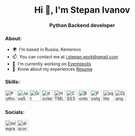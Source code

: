 <h1 align="center">Hi 👋, I'm Stepan Ivanov</h1>
<h3 align="center">Python Backend developer</h3>


<h3 align="left">About:</h3>

* 🌍  I'm based in Russia, Kemerovo
* 📫  You can contact me at [i.stepan.work@gmail.com](mailto:i.stepan.work@gmail.com)
* 🚀  I’m currently working on [Eventopolis](http://github.com/steqa/eventopolis)
* 📄  Know about my experiences [Resume](https://drive.google.com/file/d/16VQET8WuZ3CUt8ppyaDcPE9_-v-DD5oa/view?usp=sharing)

<h3 align="left">Skills:</h3>
<p align="left">
<a href="https://www.python.org/" target="_blank" rel="noreferrer"><img src="https://github.com/steqa/readme_icons/blob/main/python.ico" width="36" height="36" alt="Python" /></a>
<a href="https://developer.mozilla.org/en-US/docs/Web/JavaScript" target="_blank" rel="noreferrer"><img src="https://raw.githubusercontent.com/danielcranney/readme-generator/main/public/icons/skills/javascript-colored.svg" width="36" height="36" alt="JavaScript" /></a>
<a href="https://git-scm.com/" target="_blank" rel="noreferrer"><img src="https://raw.githubusercontent.com/danielcranney/readme-generator/main/public/icons/skills/git-colored.svg" width="36" height="36" alt="Git" /></a>
<a href="https://www.docker.com" target="_blank" rel="noreferrer"><img src="https://github.com/steqa/readme_icons/blob/main/docker.ico" width="36" height="36" alt="docker" /></a>
<a href="https://developer.mozilla.org/en-US/docs/Glossary/HTML5" target="_blank" rel="noreferrer"><img src="https://raw.githubusercontent.com/danielcranney/readme-generator/main/public/icons/skills/html5-colored.svg" width="36" height="36" alt="HTML5" /></a>
<a href="https://www.w3.org/TR/CSS/#css" target="_blank" rel="noreferrer"><img src="https://raw.githubusercontent.com/danielcranney/readme-generator/main/public/icons/skills/css3-colored.svg" width="36" height="36" alt="CSS3" /></a>
<a href="https://getbootstrap.com/" target="_blank" rel="noreferrer"><img src="https://raw.githubusercontent.com/danielcranney/readme-generator/main/public/icons/skills/bootstrap-colored.svg" width="36" height="36" alt="Bootstrap" /></a>
<a href="https://www.postgresql.org/" target="_blank" rel="noreferrer"><img src="https://github.com/steqa/readme_icons/blob/main/postgresql.ico" width="36" height="36" alt="PostgreSQL" /></a>
<a href="https://www.sqlite.org/" target="_blank" rel="noreferrer"><img src="https://github.com/steqa/readme_icons/blob/main/sqlite.ico" width="36" height="36" alt="sqlite" /></a>
<a href="https://www.djangoproject.com/" target="_blank" rel="noreferrer"><img src="https://github.com/steqa/readme_icons/blob/main/django.ico" width="36" height="36" alt="Django" /></a>
</p>

<h3 align="left">Socials:</h3>
<p align="left">
<a href="https://t.me/steqaa/" target="_blank" rel="noreferrer"><img src="https://github.com/steqa/readme_icons/blob/main/telegram.ico" width="36" height="36" alt="telegram" /></a>
<a href="https://discord.com/users/steqa#4307" target="_blank" rel="noreferrer"><img src="https://raw.githubusercontent.com/danielcranney/readme-generator/main/public/icons/socials/discord.svg" width="36" height="36" alt="discord" /></a>
</p>
